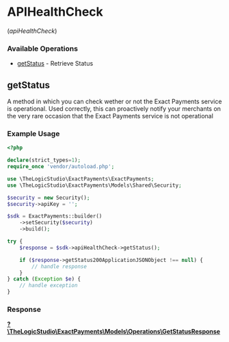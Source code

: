 # APIHealthCheck
(*apiHealthCheck*)

### Available Operations

* [getStatus](#getstatus) - Retrieve Status

## getStatus

A method in which you can check wether or not the Exact Payments service is operational.  Used correctly, this can proactively notify your merchants on the very rare occasion that the Exact Payments service is not operational

### Example Usage

```php
<?php

declare(strict_types=1);
require_once 'vendor/autoload.php';

use \TheLogicStudio\ExactPayments\ExactPayments;
use \TheLogicStudio\ExactPayments\Models\Shared\Security;

$security = new Security();
$security->apiKey = '';

$sdk = ExactPayments::builder()
    ->setSecurity($security)
    ->build();

try {
    $response = $sdk->apiHealthCheck->getStatus();

    if ($response->getStatus200ApplicationJSONObject !== null) {
        // handle response
    }
} catch (Exception $e) {
    // handle exception
}
```


### Response

**[?\TheLogicStudio\ExactPayments\Models\Operations\GetStatusResponse](../../models/operations/GetStatusResponse.md)**

